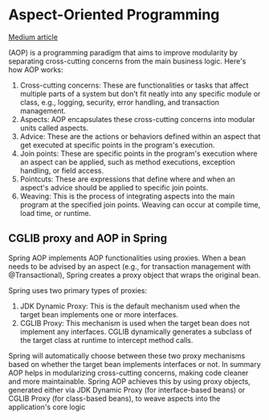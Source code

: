 # Aspect-Oriented Programming

[Medium article](https://medium.com/@sharmapraveen91/mastering-spring-aop-the-ultimate-guide-for-2025-55a146c8204c)

(AOP) is a programming paradigm that aims to improve modularity by separating cross-cutting concerns from the main business logic.
Here's how AOP works:

1. Cross-cutting concerns: These are functionalities or tasks that affect multiple parts of a system but don't fit neatly into any specific module or class, e.g., logging, security, error handling, and transaction management.
2. Aspects: AOP encapsulates these cross-cutting concerns into modular units called aspects.
3. Advice: These are the actions or behaviors defined within an aspect that get executed at specific points in the program's execution.
4. Join points: These are specific points in the program's execution where an aspect can be applied, such as method executions, exception handling, or field access.
5. Pointcuts: These are expressions that define where and when an aspect's advice should be applied to specific join points.
6. Weaving: This is the process of integrating aspects into the main program at the specified join points. Weaving can occur at compile time, load time, or runtime.


## CGLIB proxy and AOP in Spring
Spring AOP implements AOP functionalities using proxies. When a bean needs to be advised by an aspect (e.g., for transaction management with @Transactional), Spring creates a proxy object that wraps the original bean.

Spring uses two primary types of proxies:

1. JDK Dynamic Proxy: This is the default mechanism used when the target bean implements one or more interfaces.
2. CGLIB Proxy: This mechanism is used when the target bean does not implement any interfaces. CGLIB dynamically generates a subclass of the target class at runtime to intercept method calls.

Spring will automatically choose between these two proxy mechanisms based on whether the target bean implements interfaces or not.
In summary
AOP helps in modularizing cross-cutting concerns, making code cleaner and more maintainable. Spring AOP achieves this by using proxy objects, generated either via JDK Dynamic Proxy (for interface-based beans) or CGLIB Proxy (for class-based beans), to weave aspects into the application's core logic